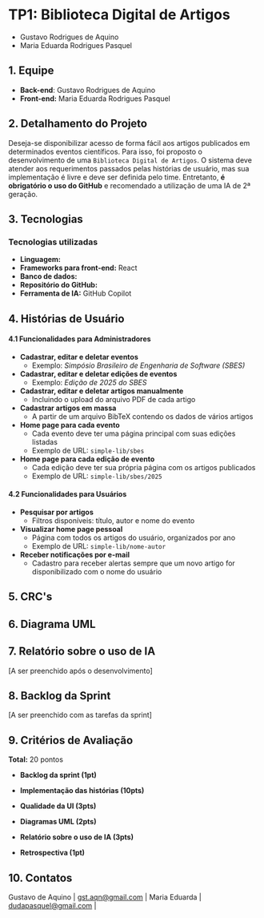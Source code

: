 # TP1: Biblioteca Digital de Artigos
  - Gustavo Rodrigues de Aquino
  - Maria Eduarda Rodrigues Pasquel

## 1. Equipe
- **Back-end**: Gustavo Rodrigues de Aquino
- **Front-end:** Maria Eduarda Rodrigues Pasquel

## 2. Detalhamento do Projeto
Deseja-se disponibilizar acesso de forma fácil aos artigos publicados em determinados eventos científicos. Para isso, foi proposto o desenvolvimento de uma `Biblioteca Digital de Artigos`. O sistema deve atender aos requerimentos passados pelas histórias de usuário, mas sua implementação é livre e deve ser definida pelo time. Entretanto, **é obrigatório o uso do GitHub** e recomendado a utilização de uma IA de 2ª geração.

## 3. Tecnologias
### Tecnologias utilizadas
- **Linguagem:** 
- **Frameworks para front-end:** React
- **Banco de dados:** 
- **Repositório do GitHub:** 
- **Ferramenta de IA:** GitHub Copilot

## 4. Histórias de Usuário

#### 4.1 Funcionalidades para Administradores
- **Cadastrar, editar e deletar eventos**
  - Exemplo: *Simpósio Brasileiro de Engenharia de Software (SBES)*
- **Cadastrar, editar e deletar edições de eventos**
  - Exemplo: *Edição de 2025 do SBES*
- **Cadastrar, editar e deletar artigos manualmente**
  - Incluindo o upload do arquivo PDF de cada artigo
- **Cadastrar artigos em massa**
  - A partir de um arquivo BibTeX contendo os dados de vários artigos
- **Home page para cada evento**
  - Cada evento deve ter uma página principal com suas edições listadas
  - Exemplo de URL: `simple-lib/sbes`
- **Home page para cada edição de evento**
  - Cada edição deve ter sua própria página com os artigos publicados
  - Exemplo de URL: `simple-lib/sbes/2025`

#### 4.2 Funcionalidades para Usuários
- **Pesquisar por artigos**
  - Filtros disponíveis: título, autor e nome do evento
- **Visualizar home page pessoal**
  - Página com todos os artigos do usuário, organizados por ano
  - Exemplo de URL: `simple-lib/nome-autor`
- **Receber notificações por e-mail**
  - Cadastro para receber alertas sempre que um novo artigo for disponibilizado com o nome do usuário

## 5. CRC's


## 6. Diagrama UML


## 7. Relatório sobre o uso de IA

[A ser preenchido após o desenvolvimento]

## 8. Backlog da Sprint

[A ser preenchido com as tarefas da sprint]

## 9. Critérios de Avaliação

**Total:** 20 pontos

- **Backlog da sprint (1pt)**

- **Implementação das histórias (10pts)**

- **Qualidade da UI (3pts)**

- **Diagramas UML (2pts)**

- **Relatório sobre o uso de IA (3pts)**

- **Retrospectiva (1pt)**

## 10. Contatos

Gustavo de Aquino | gst.aqn@gmail.com |
Maria Eduarda | dudapasquel@gmail.com |


<!--

Estrutura do Repositório Proposta:

simple-lib/
├── 
│   ├── 
│   ├── 
│   ├── 
│   └── 
├── 
│   ├── 
│   ├── 
│   ├── 
│   └── 
